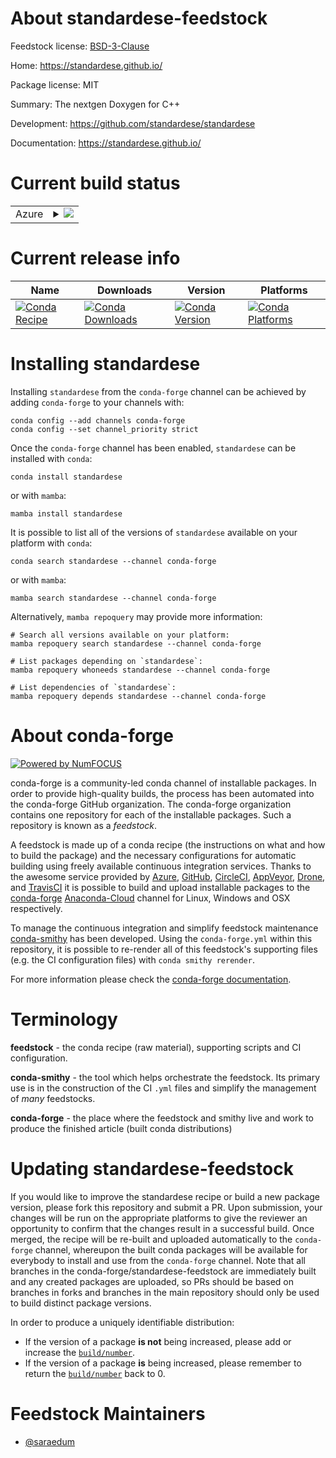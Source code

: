About standardese-feedstock
===========================

Feedstock license: [BSD-3-Clause](https://github.com/conda-forge/standardese-feedstock/blob/main/LICENSE.txt)

Home: https://standardese.github.io/

Package license: MIT

Summary: The nextgen Doxygen for C++

Development: https://github.com/standardese/standardese

Documentation: https://standardese.github.io/

Current build status
====================


<table>
    
  <tr>
    <td>Azure</td>
    <td>
      <details>
        <summary>
          <a href="https://dev.azure.com/conda-forge/feedstock-builds/_build/latest?definitionId=8937&branchName=main">
            <img src="https://dev.azure.com/conda-forge/feedstock-builds/_apis/build/status/standardese-feedstock?branchName=main">
          </a>
        </summary>
        <table>
          <thead><tr><th>Variant</th><th>Status</th></tr></thead>
          <tbody><tr>
              <td>linux_64</td>
              <td>
                <a href="https://dev.azure.com/conda-forge/feedstock-builds/_build/latest?definitionId=8937&branchName=main">
                  <img src="https://dev.azure.com/conda-forge/feedstock-builds/_apis/build/status/standardese-feedstock?branchName=main&jobName=linux&configuration=linux%20linux_64_" alt="variant">
                </a>
              </td>
            </tr><tr>
              <td>osx_64</td>
              <td>
                <a href="https://dev.azure.com/conda-forge/feedstock-builds/_build/latest?definitionId=8937&branchName=main">
                  <img src="https://dev.azure.com/conda-forge/feedstock-builds/_apis/build/status/standardese-feedstock?branchName=main&jobName=osx&configuration=osx%20osx_64_" alt="variant">
                </a>
              </td>
            </tr><tr>
              <td>win_64</td>
              <td>
                <a href="https://dev.azure.com/conda-forge/feedstock-builds/_build/latest?definitionId=8937&branchName=main">
                  <img src="https://dev.azure.com/conda-forge/feedstock-builds/_apis/build/status/standardese-feedstock?branchName=main&jobName=win&configuration=win%20win_64_" alt="variant">
                </a>
              </td>
            </tr>
          </tbody>
        </table>
      </details>
    </td>
  </tr>
</table>

Current release info
====================

| Name | Downloads | Version | Platforms |
| --- | --- | --- | --- |
| [![Conda Recipe](https://img.shields.io/badge/recipe-standardese-green.svg)](https://anaconda.org/conda-forge/standardese) | [![Conda Downloads](https://img.shields.io/conda/dn/conda-forge/standardese.svg)](https://anaconda.org/conda-forge/standardese) | [![Conda Version](https://img.shields.io/conda/vn/conda-forge/standardese.svg)](https://anaconda.org/conda-forge/standardese) | [![Conda Platforms](https://img.shields.io/conda/pn/conda-forge/standardese.svg)](https://anaconda.org/conda-forge/standardese) |

Installing standardese
======================

Installing `standardese` from the `conda-forge` channel can be achieved by adding `conda-forge` to your channels with:

```
conda config --add channels conda-forge
conda config --set channel_priority strict
```

Once the `conda-forge` channel has been enabled, `standardese` can be installed with `conda`:

```
conda install standardese
```

or with `mamba`:

```
mamba install standardese
```

It is possible to list all of the versions of `standardese` available on your platform with `conda`:

```
conda search standardese --channel conda-forge
```

or with `mamba`:

```
mamba search standardese --channel conda-forge
```

Alternatively, `mamba repoquery` may provide more information:

```
# Search all versions available on your platform:
mamba repoquery search standardese --channel conda-forge

# List packages depending on `standardese`:
mamba repoquery whoneeds standardese --channel conda-forge

# List dependencies of `standardese`:
mamba repoquery depends standardese --channel conda-forge
```


About conda-forge
=================

[![Powered by
NumFOCUS](https://img.shields.io/badge/powered%20by-NumFOCUS-orange.svg?style=flat&colorA=E1523D&colorB=007D8A)](https://numfocus.org)

conda-forge is a community-led conda channel of installable packages.
In order to provide high-quality builds, the process has been automated into the
conda-forge GitHub organization. The conda-forge organization contains one repository
for each of the installable packages. Such a repository is known as a *feedstock*.

A feedstock is made up of a conda recipe (the instructions on what and how to build
the package) and the necessary configurations for automatic building using freely
available continuous integration services. Thanks to the awesome service provided by
[Azure](https://azure.microsoft.com/en-us/services/devops/), [GitHub](https://github.com/),
[CircleCI](https://circleci.com/), [AppVeyor](https://www.appveyor.com/),
[Drone](https://cloud.drone.io/welcome), and [TravisCI](https://travis-ci.com/)
it is possible to build and upload installable packages to the
[conda-forge](https://anaconda.org/conda-forge) [Anaconda-Cloud](https://anaconda.org/)
channel for Linux, Windows and OSX respectively.

To manage the continuous integration and simplify feedstock maintenance
[conda-smithy](https://github.com/conda-forge/conda-smithy) has been developed.
Using the ``conda-forge.yml`` within this repository, it is possible to re-render all of
this feedstock's supporting files (e.g. the CI configuration files) with ``conda smithy rerender``.

For more information please check the [conda-forge documentation](https://conda-forge.org/docs/).

Terminology
===========

**feedstock** - the conda recipe (raw material), supporting scripts and CI configuration.

**conda-smithy** - the tool which helps orchestrate the feedstock.
                   Its primary use is in the construction of the CI ``.yml`` files
                   and simplify the management of *many* feedstocks.

**conda-forge** - the place where the feedstock and smithy live and work to
                  produce the finished article (built conda distributions)


Updating standardese-feedstock
==============================

If you would like to improve the standardese recipe or build a new
package version, please fork this repository and submit a PR. Upon submission,
your changes will be run on the appropriate platforms to give the reviewer an
opportunity to confirm that the changes result in a successful build. Once
merged, the recipe will be re-built and uploaded automatically to the
`conda-forge` channel, whereupon the built conda packages will be available for
everybody to install and use from the `conda-forge` channel.
Note that all branches in the conda-forge/standardese-feedstock are
immediately built and any created packages are uploaded, so PRs should be based
on branches in forks and branches in the main repository should only be used to
build distinct package versions.

In order to produce a uniquely identifiable distribution:
 * If the version of a package **is not** being increased, please add or increase
   the [``build/number``](https://docs.conda.io/projects/conda-build/en/latest/resources/define-metadata.html#build-number-and-string).
 * If the version of a package **is** being increased, please remember to return
   the [``build/number``](https://docs.conda.io/projects/conda-build/en/latest/resources/define-metadata.html#build-number-and-string)
   back to 0.

Feedstock Maintainers
=====================

* [@saraedum](https://github.com/saraedum/)

